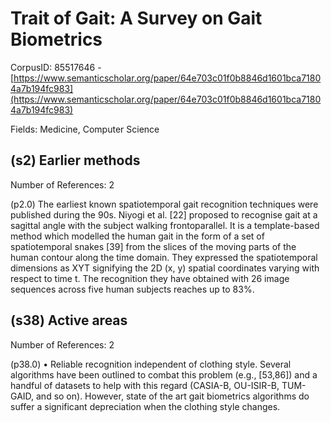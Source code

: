 # Trait of Gait: A Survey on Gait Biometrics

CorpusID: 85517646 - [https://www.semanticscholar.org/paper/64e703c01f0b8846d1601bca71804a7b194fc983](https://www.semanticscholar.org/paper/64e703c01f0b8846d1601bca71804a7b194fc983)

Fields: Medicine, Computer Science

## (s2) Earlier methods
Number of References: 2

(p2.0) The earliest known spatiotemporal gait recognition techniques were published during the 90s. Niyogi et al. [22] proposed to recognise gait at a sagittal angle with the subject walking frontoparallel. It is a template-based method which modelled the human gait in the form of a set of spatiotemporal snakes [39] from the slices of the moving parts of the human contour along the time domain. They expressed the spatiotemporal dimensions as XYT signifying the 2D (x, y) spatial coordinates varying with respect to time t. The recognition they have obtained with 26 image sequences across five human subjects reaches up to 83%.
## (s38) Active areas
Number of References: 2

(p38.0) • Reliable recognition independent of clothing style. Several algorithms have been outlined to combat this problem (e.g., [53,86]) and a handful of datasets to help with this regard (CASIA-B, OU-ISIR-B, TUM-GAID, and so on). However, state of the art gait biometrics algorithms do suffer a significant depreciation when the clothing style changes.
